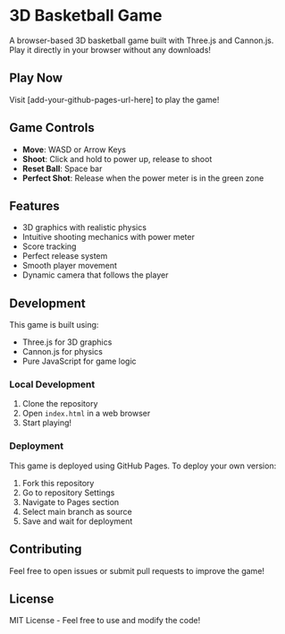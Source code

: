 # 3D Basketball Game

A browser-based 3D basketball game built with Three.js and Cannon.js. Play it directly in your browser without any downloads!

## Play Now

Visit [add-your-github-pages-url-here] to play the game!

## Game Controls

- **Move**: WASD or Arrow Keys
- **Shoot**: Click and hold to power up, release to shoot
- **Reset Ball**: Space bar
- **Perfect Shot**: Release when the power meter is in the green zone

## Features

- 3D graphics with realistic physics
- Intuitive shooting mechanics with power meter
- Score tracking
- Perfect release system
- Smooth player movement
- Dynamic camera that follows the player

## Development

This game is built using:
- Three.js for 3D graphics
- Cannon.js for physics
- Pure JavaScript for game logic

### Local Development

1. Clone the repository
2. Open `index.html` in a web browser
3. Start playing!

### Deployment

This game is deployed using GitHub Pages. To deploy your own version:

1. Fork this repository
2. Go to repository Settings
3. Navigate to Pages section
4. Select main branch as source
5. Save and wait for deployment

## Contributing

Feel free to open issues or submit pull requests to improve the game!

## License

MIT License - Feel free to use and modify the code! 